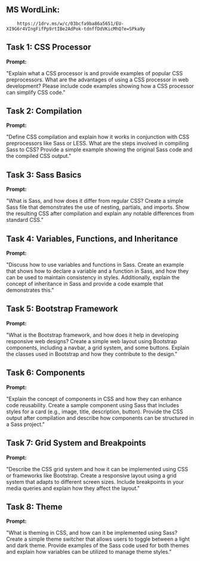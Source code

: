 
## MS WordLink:

        https://1drv.ms/w/c/03bcfa9ba86a5651/EU-XI9G6r4VIngFifPp9rtIBe2AdPok-tdnffDdVKicMhQ?e=SPka9y

## Task 1: CSS Processor

**Prompt:**

"Explain what a CSS processor is and provide examples of popular CSS preprocessors. What are the advantages of using a
CSS processor in web development? Please include code examples showing how a CSS processor can simplify CSS code."

## Task 2: Compilation

**Prompt:**

"Define CSS compilation and explain how it works in conjunction with CSS preprocessors like Sass or LESS. What are the
steps involved in compiling Sass to CSS? Provide a simple example showing the original Sass code and the compiled CSS
output."

## Task 3: Sass Basics

**Prompt:**

"What is Sass, and how does it differ from regular CSS? Create a simple Sass file that demonstrates the use of nesting,
partials, and imports. Show the resulting CSS after compilation and explain any notable differences from standard CSS."

## Task 4: Variables, Functions, and Inheritance

**Prompt:**

"Discuss how to use variables and functions in Sass. Create an example that shows how to declare a variable and a
function in Sass, and how they can be used to maintain consistency in styles. Additionally, explain the concept of
inheritance in Sass and provide a code example that demonstrates this."

## Task 5: Bootstrap Framework

**Prompt:**

"What is the Bootstrap framework, and how does it help in developing responsive web designs? Create a simple web layout
using Bootstrap components, including a navbar, a grid system, and some buttons. Explain the classes used in Bootstrap
and how they contribute to the design."

## Task 6: Components

**Prompt:**

"Explain the concept of components in CSS and how they can enhance code reusability. Create a sample component using
Sass that includes styles for a card (e.g., image, title, description, button). Provide the CSS output after compilation
and describe how components can be structured in a Sass project."

## Task 7: Grid System and Breakpoints

**Prompt:**

"Describe the CSS grid system and how it can be implemented using CSS or frameworks like Bootstrap. Create a responsive
layout using a grid system that adapts to different screen sizes. Include breakpoints in your media queries and explain
how they affect the layout."

## Task 8: Theme

**Prompt:**

"What is theming in CSS, and how can it be implemented using Sass? Create a simple theme switcher that allows users to
toggle between a light and dark theme. Provide examples of the Sass code used for both themes and explain how variables
can be utilized to manage theme styles."
